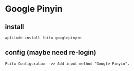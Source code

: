 # Google Pinyin

## install

    aptitude install fcitx-googlepinyin

## config (maybe need re-login)

    Fcitx Configuration ->> Add input method "Google Pinyin".